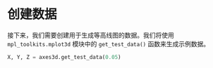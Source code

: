 # 创建数据

接下来，我们需要创建用于生成等高线图的数据。我们将使用 `mpl_toolkits.mplot3d` 模块中的 `get_test_data()` 函数来生成示例数据。

```python
X, Y, Z = axes3d.get_test_data(0.05)
```
